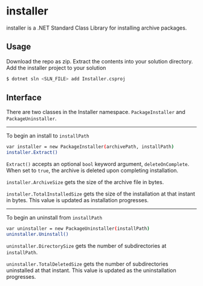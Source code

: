# installer

installer is a .NET Standard Class Library for installing archive packages.

## Usage

Download the repo as zip. Extract the contents into your solution directory. Add the installer project to your solution

```sh
$ dotnet sln <SLN_FILE> add Installer.csproj
```

## Interface

There are two classes in the Installer namespace. `PackageInstaller` and `PackageUninstaller`.

---

To begin an install to `installPath`

```sh
var installer = new PackageInstaller(archivePath, installPath)
installer.Extract()
```

`Extract()` accepts an optional `bool` keyword argument, `deleteOnComplete`. When set to `true`, the archive is deleted upon completing installation.

`installer.ArchiveSize` gets the size of the archive file in bytes.

`installer.TotalInstalledSize` gets the size of the installation at that instant in bytes. This value is updated as installation progresses.

---

To begin an uninstall from `installPath`

```sh
var uninstaller = new PackageUninstaller(installPath)
uninstaller.Uninstall()
```

`uninstaller.DirectorySize` gets the number of subdirectories at `installPath`.

`uninstaller.TotalDeletedSize` gets the number of subdirectories uninstalled at that instant. This value is updated as the uninstallation progresses.